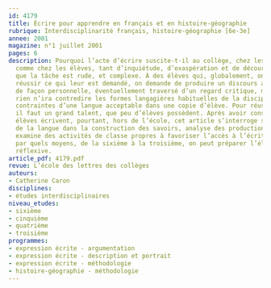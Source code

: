 ```yaml
---
id: 4179
title: Écrire pour apprendre en français et en histoire-géographie
rubrique: Interdisciplinarité français, histoire-géographie [6e-3e]
annee: 2001
magazine: n°1 juillet 2001
pages: 6
description: Pourquoi l’acte d’écrire suscite-t-il au collège, chez les professeurs
  comme chez les élèves, tant d’inquiétude, d’exaspération et de découragement ? C’est
  que la tâche est rude, et complexe. À des élèves qui, globalement, ont envie de
  réussir ce qui leur est demandé, on demande de produire un discours autonome, construit
  de façon personnelle, éventuellement traversé d’un regard critique, mais dans lequel
  rien n’ira contredire les formes langagières habituelles de la discipline, ni les
  contraintes d’une langue acceptable dans une copie d’élève. Pour réussir cet exercice,
  il faut un grand talent, que peu d’élèves possèdent. Après avoir constaté que les
  élèves écrivent, pourtant, hors de l’école, cet article s’interroge sur le rôle
  de la langue dans la construction des savoirs, analyse des productions d’élèves,
  examine des activités de classe propres à favoriser l’accès à l’écrit et cherche
  par quels moyens, de la sixième à la troisième, on peut préparer l’élève à l’écriture
  réflexive.
article_pdf: 4179.pdf
revue: L’école des lettres des collèges
auteurs:
- Catherine Caron
disciplines:
- études interdisciplinaires
niveau_etudes:
- sixième
- cinquième
- quatrième
- troisième
programmes:
- expression écrite - argumentation
- expression écrite - description et portrait
- expression écrite - méthodologie
- histoire-géographie - méthodologie
---
```

